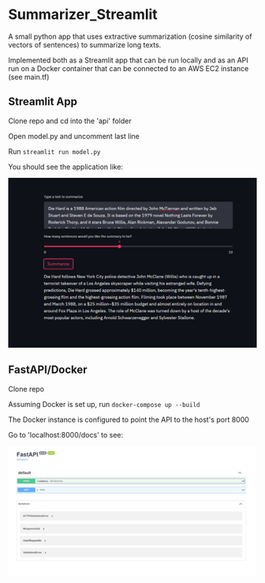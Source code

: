 # Summarizer_Streamlit

A small python app that uses extractive summarization (cosine similarity of vectors of sentences) to summarize long texts.

Implemented both as a Streamlit app that can be run locally and as an API run on a Docker container that can be connected to an AWS EC2 instance (see main.tf)

## Streamlit App

Clone repo and cd into the 'api' folder

Open model.py and uncomment last line

Run `streamlit run model.py`

You should see the application like:

![Screenshot of Streamlit app](images/streamlit_app.png?raw=true "Streamlit app")

## FastAPI/Docker

Clone repo

Assuming Docker is set up, run `docker-compose up --build`

The Docker instance is configured to point the API to the host's port 8000

Go to 'localhost:8000/docs' to see:

![Screenshot of FastAPI docs](images\FastAPI_Docs.png?raw=true "FastAPI docs")
